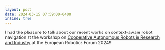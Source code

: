 ```yaml
---
layout: post
date: 2024-03-15 07:59:00-0400
inline: true
---
```



I had the pleasure to talk about our recent works on context-aware robot navigation at the workshop on <a href="https://eventi.unibo.it/erf24-cooperative-amr" target="blank">Cooperative Autonomous Robots in Research and Industry</a> at the European Robotics Forum 2024</a>!!